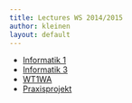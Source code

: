 ```yaml
---
title: Lectures WS 2014/2015
author: kleinen
layout: default
---
```


*   [Informatik 1](info1)
*   [Informatik 3](info3)
*   [WT1WA](webapplications)
*   [Praxisprojekt](../ss2014/project)
